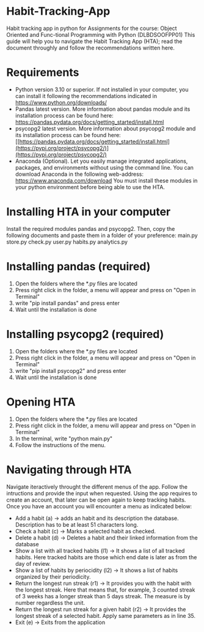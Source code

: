 # Habit-Tracking-App
Habit tracking app in python for Assignments for the course: Object Oriented and Func-tional Programming with Python (DLBDSOOFPP01)
This guide will help you to navigate the Habit Tracking App (HTA); read the document throughly and follow the recommendations written here.

# Requirements
- Python version 3.10 or superior. If not installed in your computer, you can install it following the recommendations indicated in https://www.python.org/downloads/
- Pandas latest version. More information about pandas module and its installation process can be found here: https://pandas.pydata.org/docs/getting_started/install.html
- psycopg2 latest version. More information about psycopg2 module and its installation process can be found here: [[https://pandas.pydata.org/docs/getting_started/install.html](https://pypi.org/project/psycopg2/)](https://pypi.org/project/psycopg2/)
- Anaconda (Optional). Let you easily manage integrated applications, packages, and environments without using the command line. You can download Anaconda in the following web-address: https://www.anaconda.com/download
You must install these modules in your python environment before being able to use the HTA.

# Installing HTA in your computer
Install the required modules pandas and psycopg2. Then, copy the following documents and paste them in a folder of your preference:
main.py
store.py
check.py
user.py
habits.py
analytics.py


# Installing pandas (required)
1. Open the folders where the *.py files are located
2. Press right click in the folder, a menu will appear and press on "Open in Terminal"
3. write "pip install pandas" and press enter
4. Wait until the installation is done

# Installing psycopg2 (required)
1. Open the folders where the *.py files are located
2. Press right click in the folder, a menu will appear and press on "Open in Terminal"
3. write "pip install psycopg2" and press enter
4. Wait until the installation is done

# Opening HTA
1. Open the folders where the *.py files are located
2. Press right click in the folder, a menu will appear and press on "Open in Terminal"
3. In the terminal, write "python main.py"
4. Follow the instructions of the menu.

# Navigating through HTA
Navigate iteractively throught the different menus of the app. Follow the intructions and provide the input when requested.
Using the app requires to create an account, that later can be open again to keep tracking habits. Once you have an account you will encounter a menu as indicated below:
- Add a habit (a) -> adds an habit and its description the database. Description has to be at least 51 characters long.
- Check a habit (c) -> Marks a selected habit as checked.
- Delete a habit (d) -> Deletes a habit and their linked information from the database
- Show a list with all tracked habits (l1) -> It shows a list of all tracked habits. Here tracked habits are those which end date is later as from the day of review.
- Show a list of habits by periocidity (l2) -> It shows a list of habits organized by their periodicity.
- Return the longest run streak (r1) -> It provides you with the habit with the longest streak. Here that means that, for example, 3 counted streak of 3 weeks has a longer streak than 5 days streak. The measure is by number regardless the unit.
- Return the longest run streak for a given habit (r2) -> It provides the longest streak of a selected habit. Apply same parameters as in line 35.
- Exit (e) -> Exits from the application
